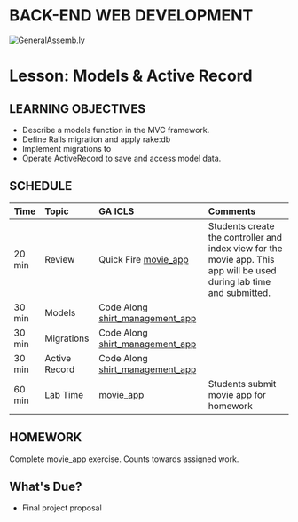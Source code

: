 BACK-END WEB DEVELOPMENT
============================

![GeneralAssemb.ly](https://github.com/generalassembly/ga-ruby-on-rails-for-devs/raw/master/images/ga.png "GeneralAssemb.ly")


Lesson: Models & Active Record
========

LEARNING OBJECTIVES
--------

- Describe a models function in the MVC framework. 
- Define Rails migration and apply rake:db 
- Implement migrations to 
- Operate ActiveRecord to save and access model data.



SCHEDULE
--------

| Time        | Topic| GA ICLS| Comments |
| ------------- |:-------------|:-------------------|:-------------------|
| 20 min | Review | Quick Fire [movie_app](exercise/readme.md) | Students create the controller and index view for the movie app. This app will be used during lab time and submitted.|
| 30 min | Models | Code Along [shirt_management_app](code_along/readme.md) | |
| 30 min | Migrations | Code Along [shirt_management_app](code_along/readme.md) | |
| 30 min | Active Record | Code Along [shirt_management_app](code_along/readme.md) | |
| 60 min | Lab Time | [movie_app](exercise/readme.md) | Students submit movie app for homework|



HOMEWORK
--------

Complete movie_app exercise. Counts towards assigned work.


What's Due?
--------

*	Final project proposal
